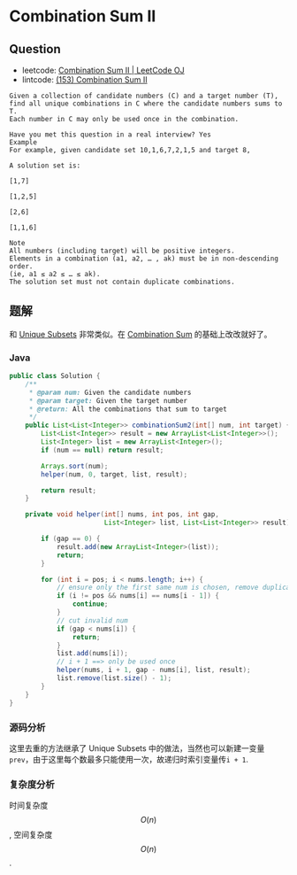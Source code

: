 # Combination Sum II

## Question

- leetcode: [Combination Sum II | LeetCode OJ](https://leetcode.com/problems/combination-sum-ii/)
- lintcode: [(153) Combination Sum II](http://www.lintcode.com/en/problem/combination-sum-ii/)

```
Given a collection of candidate numbers (C) and a target number (T),
find all unique combinations in C where the candidate numbers sums to T.
Each number in C may only be used once in the combination.

Have you met this question in a real interview? Yes
Example
For example, given candidate set 10,1,6,7,2,1,5 and target 8,

A solution set is:

[1,7]

[1,2,5]

[2,6]

[1,1,6]

Note
All numbers (including target) will be positive integers.
Elements in a combination (a1, a2, … , ak) must be in non-descending order.
(ie, a1 ≤ a2 ≤ … ≤ ak).
The solution set must not contain duplicate combinations.
```

## 题解

和 [Unique Subsets](http://algorithm.yuanbin.me/zh-hans/exhaustive_search/unique_subsets.html) 非常类似。在 [Combination Sum](http://algorithm.yuanbin.me/zh-hans/exhaustive_search/combination_sum.html) 的基础上改改就好了。

### Java

```java
public class Solution {
    /**
     * @param num: Given the candidate numbers
     * @param target: Given the target number
     * @return: All the combinations that sum to target
     */
    public List<List<Integer>> combinationSum2(int[] num, int target) {
        List<List<Integer>> result = new ArrayList<List<Integer>>();
        List<Integer> list = new ArrayList<Integer>();
        if (num == null) return result;

        Arrays.sort(num);
        helper(num, 0, target, list, result);

        return result;
    }

    private void helper(int[] nums, int pos, int gap,
                        List<Integer> list, List<List<Integer>> result) {

        if (gap == 0) {
            result.add(new ArrayList<Integer>(list));
            return;
        }

        for (int i = pos; i < nums.length; i++) {
            // ensure only the first same num is chosen, remove duplicate list
            if (i != pos && nums[i] == nums[i - 1]) {
                continue;
            }
            // cut invalid num
            if (gap < nums[i]) {
                return;
            }
            list.add(nums[i]);
            // i + 1 ==> only be used once
            helper(nums, i + 1, gap - nums[i], list, result);
            list.remove(list.size() - 1);
        }
    }
}
```

### 源码分析

这里去重的方法继承了 Unique Subsets 中的做法，当然也可以新建一变量 `prev`，由于这里每个数最多只能使用一次，故递归时索引变量传`i + 1`.

### 复杂度分析

时间复杂度 $$O(n)$$, 空间复杂度 $$O(n)$$.
